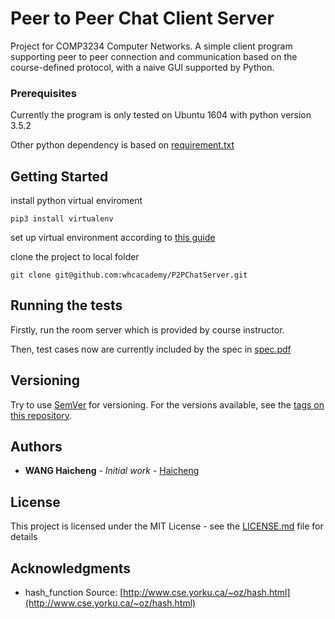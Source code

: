 # Peer to Peer Chat Client Server

Project for COMP3234 Computer Networks.
A simple client program supporting peer to peer connection and communication based on the course-defined protocol, 
with a naive GUI supported by Python.


### Prerequisites

Currently the program is only tested on Ubuntu 1604 with python version 3.5.2

Other python dependency is based on [requirement.txt](https://github.com/whcacademy/P2PChatServer/blob/master/README.md)


## Getting Started

install python virtual enviroment
```
pip3 install virtualenv
```
set up virtual environment according to [this guide](http://python-guide-pt-br.readthedocs.io/en/latest/dev/virtualenvs/)

clone the project to local folder
```
git clone git@github.com:whcacademy/P2PChatServer.git
```


## Running the tests

Firstly, run the room server which is provided by course instructor.

Then, test cases now are currently included by the spec in [spec.pdf](https://github.com/whcacademy/P2PChatServer/blob/master/2016-17-Programming-Project.pdf)


## Versioning

Try to use [SemVer](http://semver.org/) for versioning. For the versions available, see the [tags on this repository](https://github.com/your/project/tags). 

## Authors

* **WANG Haicheng** - *Initial work* - [Haicheng](https://github.com/whcacademy)

## License

This project is licensed under the MIT License - see the [LICENSE.md](LICENSE.md) file for details

## Acknowledgments

* hash_function Source: [http://www.cse.yorku.ca/~oz/hash.html](http://www.cse.yorku.ca/~oz/hash.html)